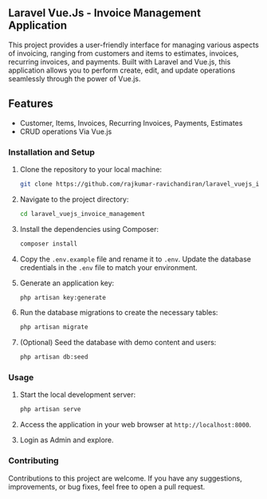## Laravel Vue.Js - Invoice Management Application

This project provides a user-friendly interface for managing various aspects of invoicing, ranging from customers and items to estimates, invoices, recurring invoices, and payments. Built with Laravel and Vue.js, this application allows you to perform create, edit, and update operations seamlessly through the power of Vue.js.

## Features

- Customer, Items, Invoices, Recurring Invoices, Payments, Estimates
- CRUD operations Via Vue.js


### Installation and Setup

1. Clone the repository to your local machine:
   ```bash
   git clone https://github.com/rajkumar-ravichandiran/laravel_vuejs_invoice_management.git
   ```

2. Navigate to the project directory:
   ```bash
   cd laravel_vuejs_invoice_management
   ```

3. Install the dependencies using Composer:
   ```bash
   composer install
   ```

4. Copy the `.env.example` file and rename it to `.env`. Update the database credentials in the `.env` file to match your environment.

5. Generate an application key:
   ```bash
   php artisan key:generate
   ```

6. Run the database migrations to create the necessary tables:
   ```bash
   php artisan migrate
   ```

7. (Optional) Seed the database with demo content and users:
   ```bash
   php artisan db:seed
   ```

### Usage

1. Start the local development server:
   ```bash
   php artisan serve
   ```

2. Access the application in your web browser at `http://localhost:8000`.

3. Login as Admin and explore.


### Contributing

Contributions to this project are welcome. If you have any suggestions, improvements, or bug fixes, feel free to open a pull request.
